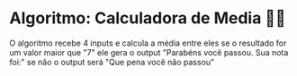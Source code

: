 # Algoritmo: Calculadora de Media 👨‍🎓

O algoritmo recebe 4 inputs e calcula a média entre eles
se o resultado for um valor maior que "7" ele gera o output
"Parabéns você passou. Sua nota foi:" se não o output será
"Que pena você não passou"
